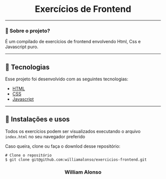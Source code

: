 <h1 align="center">
    Exercícios de Frontend
</h1>

---

</div>



### 🤔 Sobre o projeto?

É um compilado de exercícios de frontend envolvendo Html, Css e Javascript puro.

---

## 🚀 Tecnologias

Esse projeto foi desenvolvido com as seguintes tecnologias:

- [HTML](https://developer.mozilla.org/pt-BR/docs/Web/HTML)
- [CSS](https://developer.mozilla.org/pt-BR/docs/Web/CSS)
- [Javascript](https://developer.mozilla.org/pt-BR/docs/Web/JavaScript)

---


## 🙅 Instalações e usos

Todos os exercícios podem ser visualizados executando o arquivo `index.html` no seu navegador preferido

Caso queira, clone ou faça o downlod desse repositório:

```
# Clone o repositório
$ git clone git@github.com:williamalonso/exercicios-frontend.git
```

<h3 align="center">William Alonso</h3>
